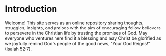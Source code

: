 # Introduction
Welcome! This site serves as an online repository sharing thoughts, struggles, insights, and praises with the aim of encouraging fellow believers to persevere in the Christian life by trusting the promises of God. May everyone who ventures here find it a blessing and may Christ be glorified as we joyfully remind God's people of the good news, "Your God Reigns!" (Isaiah 52:7).

<!--
# Links
Below are links to helpful resources.
-->
